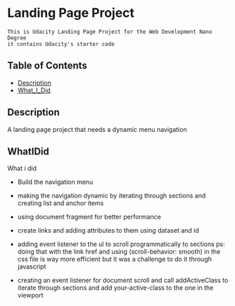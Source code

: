 # Landing Page Project

    This is Udacity Landing Page Project for the Web Development Nano Degree
    it contains Udacity's starter code

## Table of Contents

- [Description](#Description)
- [What_I_Did](#WhatIDid)

## Description

A landing page project that needs a dynamic menu navigation

## WhatIDid

What i did

- Build the navigation menu
- making the navigation dynamic by iterating through sections and creating list and anchor items
- using document fragment for better performance
- create links and adding attributes to them using dataset and id

- adding event listener to the ul to scroll programmatically to sections
  ps: doing that with the link href and using (scroll-behavior: smooth) in the css file is way more efficient but it was a challenge to do it through javascript

- creating an event listener for document scroll and call addActiveClass to iterate through sections and add your-active-class to the one in the viewport
